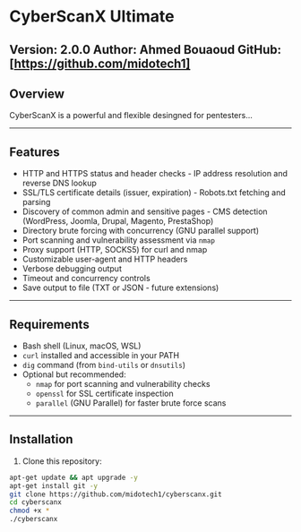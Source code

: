 # CyberScanX Ultimate

**Version:** 2.0.0
**Author:** Ahmed Bouaoud
**GitHub:** [https://github.com/midotech1]
---

## Overview

CyberScanX is a powerful and flexible desingned for pentesters...

---

## Features

- HTTP and HTTPS status and header checks                                                                                           - IP address resolution and reverse DNS lookup
- SSL/TLS certificate details (issuer, expiration)                                                                                  - Robots.txt fetching and parsing
- Discovery of common admin and sensitive pages                                                                                     - CMS detection (WordPress, Joomla, Drupal, Magento, PrestaShop)
- Directory brute forcing with concurrency (GNU parallel support)
- Port scanning and vulnerability assessment via `nmap`
- Proxy support (HTTP, SOCKS5) for curl and nmap
- Customizable user-agent and HTTP headers
- Verbose debugging output
- Timeout and concurrency controls
- Save output to file (TXT or JSON - future extensions)

---

## Requirements

- Bash shell (Linux, macOS, WSL)
- `curl` installed and accessible in your PATH
- `dig` command (from `bind-utils` or `dnsutils`)
- Optional but recommended:
  - `nmap` for port scanning and vulnerability checks
  - `openssl` for SSL certificate inspection
  - `parallel` (GNU Parallel) for faster brute force scans

---

## Installation

1. Clone this repository:

```bash
apt-get update && apt upgrade -y
apt-get install git -y
git clone https://github.com/midotech1/cyberscanx.git
cd cyberscanx
chmod +x *
./cyberscanx
